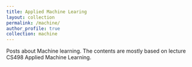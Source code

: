 ```yaml
---
title: Applied Machine Learing
layout: collection
permalink: /machine/
author_profile: true
collection: machine
---
```


Posts about Machine learning. The contents are mostly based on lecture CS498 Applied Machine Learning.